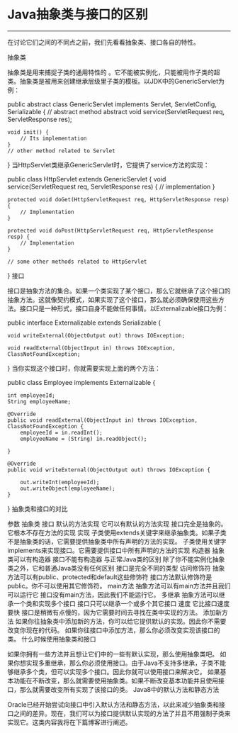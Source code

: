 # Java抽象类与接口的区别
---

在讨论它们之间的不同点之前，我们先看看抽象类、接口各自的特性。

抽象类

抽象类是用来捕捉子类的通用特性的 。它不能被实例化，只能被用作子类的超类。抽象类是被用来创建继承层级里子类的模板。以JDK中的GenericServlet为例：

public abstract class GenericServlet implements Servlet, ServletConfig, Serializable {
    // abstract method
    abstract void service(ServletRequest req, ServletResponse res);

    void init() {
        // Its implementation
    }
    // other method related to Servlet
}
当HttpServlet类继承GenericServlet时，它提供了service方法的实现：

public class HttpServlet extends GenericServlet {
    void service(ServletRequest req, ServletResponse res) {
        // implementation
    }

    protected void doGet(HttpServletRequest req, HttpServletResponse resp) {
        // Implementation
    }

    protected void doPost(HttpServletRequest req, HttpServletResponse resp) {
        // Implementation
    }

    // some other methods related to HttpServlet
}
接口

接口是抽象方法的集合。如果一个类实现了某个接口，那么它就继承了这个接口的抽象方法。这就像契约模式，如果实现了这个接口，那么就必须确保使用这些方法。接口只是一种形式，接口自身不能做任何事情。以Externalizable接口为例：

public interface Externalizable extends Serializable {

    void writeExternal(ObjectOutput out) throws IOException;

    void readExternal(ObjectInput in) throws IOException, ClassNotFoundException;
}
当你实现这个接口时，你就需要实现上面的两个方法：

public class Employee implements Externalizable {

    int employeeId;
    String employeeName;

    @Override
    public void readExternal(ObjectInput in) throws IOException, ClassNotFoundException {
        employeeId = in.readInt();
        employeeName = (String) in.readObject();

    }

    @Override
    public void writeExternal(ObjectOutput out) throws IOException {

        out.writeInt(employeeId);
        out.writeObject(employeeName);
    }
}
抽象类和接口的对比

参数	抽象类	接口
默认的方法实现	它可以有默认的方法实现	接口完全是抽象的。它根本不存在方法的实现
实现	子类使用extends关键字来继承抽象类。如果子类不是抽象类的话，它需要提供抽象类中所有声明的方法的实现。	子类使用关键字implements来实现接口。它需要提供接口中所有声明的方法的实现
构造器	抽象类可以有构造器	接口不能有构造器
与正常Java类的区别	除了你不能实例化抽象类之外，它和普通Java类没有任何区别	接口是完全不同的类型
访问修饰符	抽象方法可以有public、protected和default这些修饰符	接口方法默认修饰符是public。你不可以使用其它修饰符。
main方法	抽象方法可以有main方法并且我们可以运行它	接口没有main方法，因此我们不能运行它。
多继承	抽象方法可以继承一个类和实现多个接口	接口只可以继承一个或多个其它接口
速度	它比接口速度要快	接口是稍微有点慢的，因为它需要时间去寻找在类中实现的方法。
添加新方法	如果你往抽象类中添加新的方法，你可以给它提供默认的实现。因此你不需要改变你现在的代码。	如果你往接口中添加方法，那么你必须改变实现该接口的类。
什么时候使用抽象类和接口

如果你拥有一些方法并且想让它们中的一些有默认实现，那么使用抽象类吧。
如果你想实现多重继承，那么你必须使用接口。由于Java不支持多继承，子类不能够继承多个类，但可以实现多个接口。因此你就可以使用接口来解决它。
如果基本功能在不断改变，那么就需要使用抽象类。如果不断改变基本功能并且使用接口，那么就需要改变所有实现了该接口的类。
Java8中的默认方法和静态方法

Oracle已经开始尝试向接口中引入默认方法和静态方法，以此来减少抽象类和接口之间的差异。现在，我们可以为接口提供默认实现的方法了并且不用强制子类来实现它。这类内容我将在下篇博客进行阐述。

